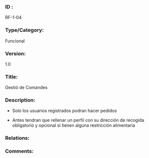 ### ID : 
RF-1-04

### Type/Category:
Funcional

### Version:
1.0

### Title:
Gestió de Comandes

### Description:
- Solo los usuarios registrados podran hacer pedidos

- Antes tendran que rellenar un perfil con su dirección de recogida obligatorio y opcional si tienen alguna restricción alimentaria

### Relations:


### Comments:

